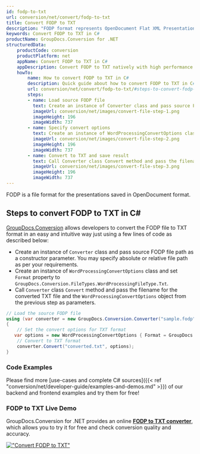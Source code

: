 ```yaml
---
id: fodp-to-txt
url: conversion/net/convert/fodp-to-txt
title: Convert FODP to TXT
description: "FODP format represents OpenDocument Flat XML Presentation with .fodp extension. Learn how to convert FODP to TXT file programmatically in C# language using GroupDocs.Conversion for .NET library."
keywords: Convert FODP to TXT in C#
productName: GroupDocs.Conversion for .NET
structuredData:
    productCode: conversion
    productPlatform: net
    appName: Convert FODP to TXT in C#
    appDescription: Convert FODP to TXT natively with high performance using C# language and server side GroupDocs.Conversion for .NET APIs, without the use of any software like Microsoft or Open Office.
    howTo:
        name: How to convert FODP to TXT in C# 
        description: Quick guide about how to convert FODP to TXT in C# with high performance and accuracy.
        url: conversion/net/convert/fodp-to-txt/#steps-to-convert-fodp-to-txt-in-c
        steps:
        - name: Load source FODP file 
          text: Create an instance of Converter class and pass source FODP file path as a constructor parameter. You may specify absolute or relative file path as per your requirements. 
          imageUrl: conversion/net/images/convert-file-step-1.png
          imageHeight: 196
          imageWidth: 737
        - name: Specify convert options 
          text: Create an instance of WordProcessingConvertOptions class.
          imageUrl: conversion/net/images/convert-file-step-2.png
          imageHeight: 196
          imageWidth: 737
        - name: Convert to TXT and save result 
          text: Call Converter class Convert method and pass the filename for the converted HTML file and the WordProcessingConvertOptions object from the previous step as parameters.
          imageUrl: conversion/net/images/convert-file-step-3.png
          imageHeight: 196
          imageWidth: 737
---
```


FODP is a file format for the presentations saved in OpenDocument format.

## Steps to convert FODP to TXT in C#

[GroupDocs.Conversion](https://products.groupdocs.com/conversion/net) allows developers to convert the FODP file to TXT format in an easy and intuitive way just using a few lines of code as described below:

* Create an instance of `Converter` class and pass source FODP file path as a constructor parameter. You may specify absolute or relative file path as per your requirements. 
* Create an instance of `WordProcessingConvertOptions` class and set `Format` property to `GroupDocs.Conversion.FileTypes.WordProcessingFileType.Txt`.
* Call `Converter` class `Convert` method and pass the filename for the converted TXT file and the `WordProcessingConvertOptions` object from the previous step as parameters.

```csharp
// Load the source FODP file
using (var converter = new GroupDocs.Conversion.Converter("sample.fodp"))
{
    // Set the convert options for TXT format
   var options = new WordProcessingConvertOptions { Format = GroupDocs.Conversion.FileTypes.WordProcessingFileType.Txt };
    // Convert to TXT format
    converter.Convert("converted.txt", options);
}
```

### Code Examples

Please find more [use-cases and complete C# sources]({{< ref "conversion/net/developer-guide/examples-and-demos.md" >}}) of our backend and frontend examples and try them for free!

### FODP to TXT Live Demo

GroupDocs.Conversion for .NET provides an online [**FODP to TXT converter**](https://products.groupdocs.app/conversion/fodp-to-txt), which allows you to try it for free and check conversion quality and accuracy.

[!["Convert FODP to TXT"](conversion/net/images/convert-to-txt/convert-fodp-to-txt.png)](https://products.groupdocs.app/conversion/fodp-to-txt)
